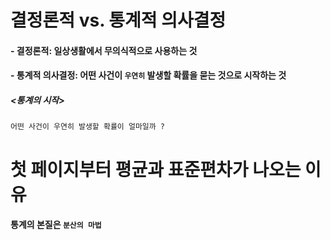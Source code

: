 # 결정론적 vs. 통계적 의사결정

#### - 결정론적: 일상생활에서 무의식적으로 사용하는 것

#### - 통계적 의사결정: 어떤 사건이 `우연히` 발생할 확률을 묻는 것으로 시작하는 것



##### <통계의 시작>

`어떤 사건이 우연히 발생할 확률이 얼마일까 ?`



# 첫 페이지부터 평균과 표준편차가 나오는 이유

#### 통계의 본질은 `분산의 마법`

